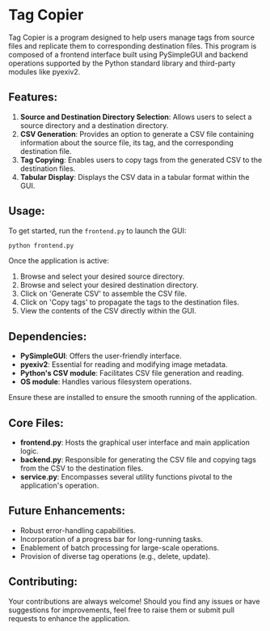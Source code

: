 
# Tag Copier

Tag Copier is a program designed to help users manage tags from source files and replicate them to corresponding destination files. This program is composed of a frontend interface built using PySimpleGUI and backend operations supported by the Python standard library and third-party modules like pyexiv2.

## Features:

1. **Source and Destination Directory Selection**: Allows users to select a source directory and a destination directory.
2. **CSV Generation**: Provides an option to generate a CSV file containing information about the source file, its tag, and the corresponding destination file.
3. **Tag Copying**: Enables users to copy tags from the generated CSV to the destination files.
4. **Tabular Display**: Displays the CSV data in a tabular format within the GUI.

## Usage:

To get started, run the `frontend.py` to launch the GUI:

```bash
python frontend.py
```

Once the application is active:

1. Browse and select your desired source directory.
2. Browse and select your desired destination directory.
3. Click on 'Generate CSV' to assemble the CSV file.
4. Click on 'Copy tags' to propagate the tags to the destination files.
5. View the contents of the CSV directly within the GUI.

## Dependencies:

- **PySimpleGUI**: Offers the user-friendly interface.
- **pyexiv2**: Essential for reading and modifying image metadata.
- **Python's CSV module**: Facilitates CSV file generation and reading.
- **OS module**: Handles various filesystem operations.

Ensure these are installed to ensure the smooth running of the application.

## Core Files:

- **frontend.py**: Hosts the graphical user interface and main application logic.
- **backend.py**: Responsible for generating the CSV file and copying tags from the CSV to the destination files.
- **service.py**: Encompasses several utility functions pivotal to the application's operation.

## Future Enhancements:

- Robust error-handling capabilities.
- Incorporation of a progress bar for long-running tasks.
- Enablement of batch processing for large-scale operations.
- Provision of diverse tag operations (e.g., delete, update).

## Contributing:

Your contributions are always welcome! Should you find any issues or have suggestions for improvements, feel free to raise them or submit pull requests to enhance the application.

